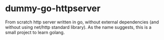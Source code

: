 # dummy-go-httpserver

From scratch http server written in go, without external dependencies (and without using net/http standard library).
As the name suggests, this is a small project to learn golang.
